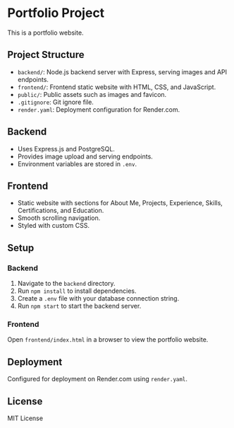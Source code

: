 # Portfolio Project

This is a portfolio website.

## Project Structure

- `backend/`: Node.js backend server with Express, serving images and API endpoints.
- `frontend/`: Frontend static website with HTML, CSS, and JavaScript.
- `public/`: Public assets such as images and favicon.
- `.gitignore`: Git ignore file.
- `render.yaml`: Deployment configuration for Render.com.

## Backend

- Uses Express.js and PostgreSQL.
- Provides image upload and serving endpoints.
- Environment variables are stored in `.env`.

## Frontend

- Static website with sections for About Me, Projects, Experience, Skills, Certifications, and Education.
- Smooth scrolling navigation.
- Styled with custom CSS.

## Setup

### Backend

1. Navigate to the `backend` directory.
2. Run `npm install` to install dependencies.
3. Create a `.env` file with your database connection string.
4. Run `npm start` to start the backend server.

### Frontend

Open `frontend/index.html` in a browser to view the portfolio website.

## Deployment

Configured for deployment on Render.com using `render.yaml`.

## License

MIT License
